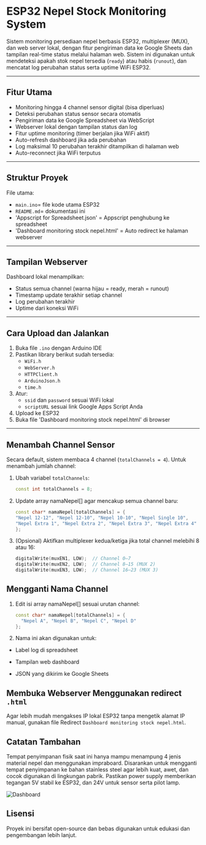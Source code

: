 # ESP32 Nepel Stock Monitoring System

Sistem monitoring persediaan nepel berbasis ESP32, multiplexer (MUX), dan web server lokal, dengan fitur pengiriman data ke Google Sheets dan tampilan real-time status melalui halaman web. Sistem ini digunakan untuk mendeteksi apakah stok nepel tersedia (`ready`) atau habis (`runout`), dan mencatat log perubahan status serta uptime WiFi ESP32.

---

## Fitur Utama

- Monitoring hingga 4 channel sensor digital (bisa diperluas)
- Deteksi perubahan status sensor secara otomatis
- Pengiriman data ke Google Spreadsheet via WebScript
- Webserver lokal dengan tampilan status dan log
- Fitur uptime monitoring (timer berjalan jika WiFi aktif)
- Auto-refresh dashboard jika ada perubahan
- Log maksimal 10 perubahan terakhir ditampilkan di halaman web
- Auto-reconnect jika WiFi terputus

---

## Struktur Proyek

File utama:
- `main.ino`= file kode utama ESP32
- `README.md`= dokumentasi ini
- 'Appscript for Spreadsheet.json' = Appscript penghubung ke spreadsheet
- 'Dashboard monitoring stock nepel.html' = Auto redirect ke halaman webserver
---

## Tampilan Webserver

Dashboard lokal menampilkan:
- Status semua channel (warna hijau = ready, merah = runout)
- Timestamp update terakhir setiap channel
- Log perubahan terakhir
- Uptime dari koneksi WiFi

---

##  Cara Upload dan Jalankan

1. Buka file `.ino` dengan Arduino IDE
2. Pastikan library berikut sudah tersedia:
   - `WiFi.h`
   - `WebServer.h`
   - `HTTPClient.h`
   - `ArduinoJson.h`
   - `time.h`
3. Atur:
   - `ssid` dan `password` sesuai WiFi lokal
   - `scriptURL` sesuai link Google Apps Script Anda
4. Upload ke ESP32
5. Buka file 'Dashboard monitoring stock nepel.html' di browser

---

## Menambah Channel Sensor

Secara default, sistem membaca 4 channel (`totalChannels = 4`). Untuk menambah jumlah channel:

1. Ubah variabel `totalChannels`:
  	 ```cpp
  	 const int totalChannels = 8;
2. Update array namaNepel[] agar mencakup semua channel baru:

 	  ```cpp
	const char* namaNepel[totalChannels] = {
	"Nepel 12-12", "Nepel 12-10", "Nepel 10-10", "Nepel Single 10",
	"Nepel Extra 1", "Nepel Extra 2", "Nepel Extra 3", "Nepel Extra 4"
	};
3. (Opsional) Aktifkan multiplexer kedua/ketiga jika total channel melebihi 8 atau 16:

	```cpp
	digitalWrite(muxEN1, LOW);  // Channel 0–7
	digitalWrite(muxEN2, LOW);  // Channel 8–15 (MUX 2)
	digitalWrite(muxEN3, LOW);  // Channel 16–23 (MUX 3)

## Mengganti Nama Channel
1. Edit isi array namaNepel[] sesuai urutan channel:

	```cpp
	const char* namaNepel[totalChannels] = {
	  "Nepel A", "Nepel B", "Nepel C", "Nepel D"
	};

2. Nama ini akan digunakan untuk:

- Label log di spreadsheet

- Tampilan web dashboard

- JSON yang dikirim ke Google Sheets

## Membuka Webserver Menggunakan redirect `.html`

Agar lebih mudah mengakses IP lokal ESP32 tanpa mengetik alamat IP manual, gunakan file Redirect `Dashboard monitoring stock nepel.html`.

## Catatan Tambahan
Tempat penyimpanan fisik saat ini hanya mampu menampung 4 jenis material nepel dan menggunakan impraboard.
Disarankan untuk mengganti tempat penyimpanan ke bahan stainless steel agar lebih kuat, awet, dan cocok digunakan di lingkungan pabrik.
Pastikan power supply memberikan tegangan 5V stabil ke ESP32, dan 24V untuk sensor serta pilot lamp.

![Dashboard](https://github.com/user-attachments/assets/8dd31693-6f9d-41be-ad02-e86e2364a81c)

## Lisensi
Proyek ini bersifat open-source dan bebas digunakan untuk edukasi dan pengembangan lebih lanjut.

